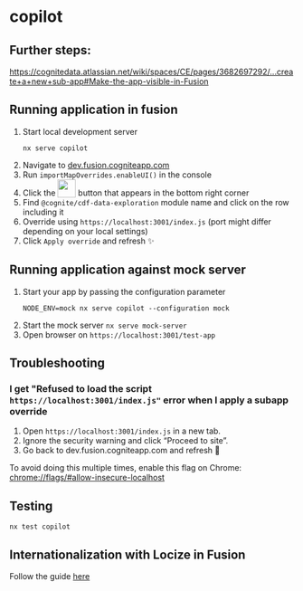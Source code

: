 # copilot

## Further steps:

https://cognitedata.atlassian.net/wiki/spaces/CE/pages/3682697292/...create+a+new+sub-app#Make-the-app-visible-in-Fusion

## Running application in fusion

1. Start local development server
   ```
   nx serve copilot
   ```
2. Navigate to [dev.fusion.cogniteapp.com](dev.fusion.cogniteapp.com)
3. Run `importMapOverrides.enableUI()` in the console
4. Click the <img width="32" valign="bottom" src="https://user-images.githubusercontent.com/6615090/165697621-dc80186c-2bdc-4f1c-90a1-d7ab4f985efc.png"> button that appears in the bottom right corner
5. Find `@cognite/cdf-data-exploration` module name and click on the row including it
6. Override using `https://localhost:3001/index.js` (port might differ depending on your local settings)
7. Click `Apply override` and refresh ✨

## Running application against mock server

1. Start your app by passing the configuration parameter
   ```
   NODE_ENV=mock nx serve copilot --configuration mock
   ```
2. Start the mock server `nx serve mock-server`
3. Open browser on `https://localhost:3001/test-app`

## Troubleshooting

### I get "Refused to load the script `https://localhost:3001/index.js"` error when I apply a subapp override

1.  Open `https://localhost:3001/index.js` in a new tab.
2.  Ignore the security warning and click “Proceed to site”.
3.  Go back to dev.fusion.cogniteapp.com and refresh 🔄

To avoid doing this multiple times, enable this flag on Chrome:
[chrome://flags/#allow-insecure-localhost](chrome://flags/#allow-insecure-localhost)

## Testing

```
nx test copilot
```

## Internationalization with Locize in Fusion

Follow the guide [here](https://cognitedata.atlassian.net/wiki/spaces/CE/pages/3519545557/Internationalization+with+Locize+in+Fusion)
